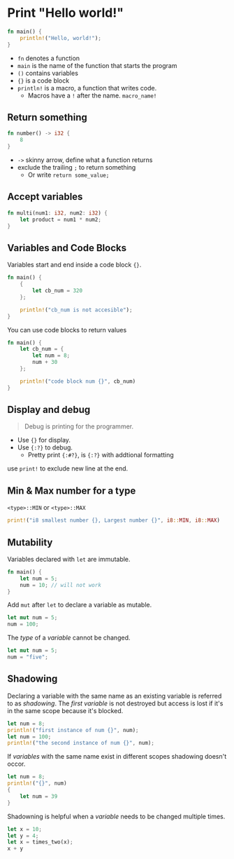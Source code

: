 # Print "Hello world!"

```rust
fn main() {
    println!("Hello, world!");
}
```

- `fn` denotes a function
- `main` is the name of the function that starts the program
- `()` contains variables
- `{}` is a code block
- `println!` is a macro, a function that writes code.
	- Macros have a `!` after the name. `macro_name!`

## Return something

```rust
fn number() -> i32 {
	8
}
```

- `->` skinny arrow, define what a function returns
- exclude the trailing `;` to return something
	- Or write `return some_value;`

## Accept variables

```rust
fn multi(num1: i32, num2: i32) {
	let product = num1 * num2;
}
```


## Variables and Code Blocks

Variables start and end inside a code block `{}`.

```rust
fn main() {
	{
		let cb_num = 320
	};

	println!("cb_num is not accesible");
}
```

You can use code blocks to return values

```rust
fn main() {
	let cb_num = {
		let num = 8;
		num + 30
	};

	println!("code block num {}", cb_num)
}
```

## Display and debug

> Debug is printing for the programmer. 

- Use `{}` for display.
- Use `{:?}` to debug. 
	- Pretty print `{:#?}`, is `{:?}` with addtional formatting 

use `print!` to exclude new line at the end.

## Min & Max number for a type

`<type>::MIN` or `<type>::MAX`

```rust
print!("i8 smallest number {}, Largest number {}", i8::MIN, i8::MAX)
```

## Mutability

Variables declared with `let` are immutable.

```rust
fn main() {
	let num = 5;
	num = 10; // will not work
} 
```

Add `mut` after `let` to declare a variable as mutable. 

```rust
let mut num = 5;
num = 100;
```

The _type_ of a _variable_ cannot be changed.

```rust
let mut num = 5;
num = "five";
```

## Shadowing

Declaring a variable with the same name as an existing variable is referred to as _shadowing_. The _first variable_ is not destroyed but access is lost if it's in the same scope because it's blocked.

```rust
let num = 8;
println!("first instance of num {}", num);
let num = 100;
println!("the second instance of num {}", num);
```

If _variables_ with the same name exist in different scopes shadowing doesn't occor.

```rust
let num = 8;
println!("{}", num)
{
	let num = 39
}
```

Shadowning is helpful when a _variable_ needs to be changed multiple times.

```rust
let x = 10;
let y = 4;
let x = times_two(x);
x + y
```

